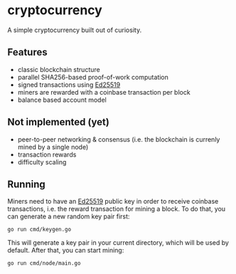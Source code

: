 # cryptocurrency

A simple cryptocurrency built out of curiosity.

## Features

- classic blockchain structure
- parallel SHA256-based proof-of-work computation
- signed transactions using [Ed25519](https://en.wikipedia.org/wiki/EdDSA#Ed25519)
- miners are rewarded with a coinbase transaction per block
- balance based account model

## Not implemented (yet)

- peer-to-peer networking & consensus (i.e. the blockchain is currenly mined by a single node)
- transaction rewards
- difficulty scaling

## Running

Miners need to have an [Ed25519](https://en.wikipedia.org/wiki/EdDSA#Ed25519) public key in order to receive coinbase transactions, i.e. the reward transaction for mining a block. To do that, you can generate a new random key pair first:

```shell
go run cmd/keygen.go
```

This will generate a key pair in your current directory, which will be used by default. After that, you can start mining:

```shell
go run cmd/node/main.go
```
